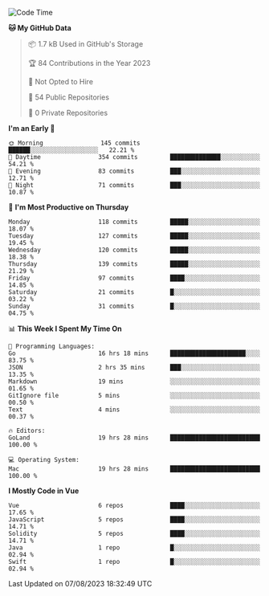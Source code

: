 <!--START_SECTION:waka-->
![Code Time](http://img.shields.io/badge/Code%20Time-792%20hrs%2043%20mins-blue)

**🐱 My GitHub Data** 

> 📦 1.7 kB Used in GitHub's Storage 
 > 
> 🏆 84 Contributions in the Year 2023
 > 
> 🚫 Not Opted to Hire
 > 
> 📜 54 Public Repositories 
 > 
> 🔑 0 Private Repositories 
 > 
**I'm an Early 🐤** 

```text
🌞 Morning                145 commits         ██████░░░░░░░░░░░░░░░░░░░   22.21 % 
🌆 Daytime                354 commits         ██████████████░░░░░░░░░░░   54.21 % 
🌃 Evening                83 commits          ███░░░░░░░░░░░░░░░░░░░░░░   12.71 % 
🌙 Night                  71 commits          ███░░░░░░░░░░░░░░░░░░░░░░   10.87 % 
```
📅 **I'm Most Productive on Thursday** 

```text
Monday                   118 commits         █████░░░░░░░░░░░░░░░░░░░░   18.07 % 
Tuesday                  127 commits         █████░░░░░░░░░░░░░░░░░░░░   19.45 % 
Wednesday                120 commits         █████░░░░░░░░░░░░░░░░░░░░   18.38 % 
Thursday                 139 commits         █████░░░░░░░░░░░░░░░░░░░░   21.29 % 
Friday                   97 commits          ████░░░░░░░░░░░░░░░░░░░░░   14.85 % 
Saturday                 21 commits          █░░░░░░░░░░░░░░░░░░░░░░░░   03.22 % 
Sunday                   31 commits          █░░░░░░░░░░░░░░░░░░░░░░░░   04.75 % 
```


📊 **This Week I Spent My Time On** 

```text
💬 Programming Languages: 
Go                       16 hrs 18 mins      █████████████████████░░░░   83.75 % 
JSON                     2 hrs 35 mins       ███░░░░░░░░░░░░░░░░░░░░░░   13.35 % 
Markdown                 19 mins             ░░░░░░░░░░░░░░░░░░░░░░░░░   01.65 % 
GitIgnore file           5 mins              ░░░░░░░░░░░░░░░░░░░░░░░░░   00.50 % 
Text                     4 mins              ░░░░░░░░░░░░░░░░░░░░░░░░░   00.37 % 

🔥 Editors: 
GoLand                   19 hrs 28 mins      █████████████████████████   100.00 % 

💻 Operating System: 
Mac                      19 hrs 28 mins      █████████████████████████   100.00 % 
```

**I Mostly Code in Vue** 

```text
Vue                      6 repos             ████░░░░░░░░░░░░░░░░░░░░░   17.65 % 
JavaScript               5 repos             ████░░░░░░░░░░░░░░░░░░░░░   14.71 % 
Solidity                 5 repos             ████░░░░░░░░░░░░░░░░░░░░░   14.71 % 
Java                     1 repo              █░░░░░░░░░░░░░░░░░░░░░░░░   02.94 % 
Swift                    1 repo              █░░░░░░░░░░░░░░░░░░░░░░░░   02.94 % 
```




 Last Updated on 07/08/2023 18:32:49 UTC
<!--END_SECTION:waka-->
